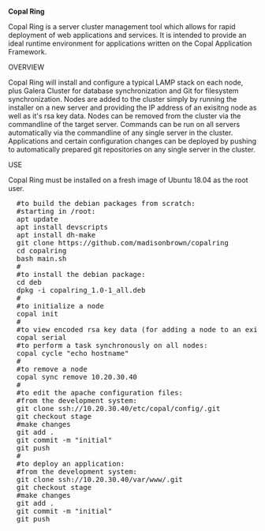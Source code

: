 <b>Copal Ring</b>

Copal Ring is a server cluster management tool which allows for rapid deployment of web applications and services. It is intended to provide an ideal runtime environment for applications written on the Copal Application Framework.

OVERVIEW

Copal Ring will install and configure a typical LAMP stack on each node, plus Galera Cluster for database synchronization and Git for filesystem synchronization.
Nodes are added to the cluster simply by running the installer on a new server and providing the IP address of an exisitng node as well as it's rsa key data.
Nodes can be removed from the cluster via the commandline of the target server.
Commands can be run on all servers automatically via the commandline of any single server in the cluster.
Applications and certain configuration changes can be deployed by pushing to automatically prepared git repositories on any single server in the cluster.

USE

Copal Ring must be installed on a fresh image of Ubuntu 18.04 as the root user.

<pre>
  #to build the debian packages from scratch:
  #starting in /root:
  apt update
  apt install devscripts
  apt install dh-make
  git clone https://github.com/madisonbrown/copalring
  cd copalring
  bash main.sh
  #
  #to install the debian package:
  cd deb
  dpkg -i copalring_1.0-1_all.deb
  #
  #to initialize a node
  copal init
  #
  #to view encoded rsa key data (for adding a node to an existing cluster)
  copal serial
  #to perform a task synchronously on all nodes:
  copal cycle "echo hostname"
  #
  #to remove a node
  copal sync remove 10.20.30.40
  #
  #to edit the apache configuration files:
  #from the development system:
  git clone ssh://10.20.30.40/etc/copal/config/.git
  git checkout stage
  #make changes
  git add .
  git commit -m "initial"
  git push
  #
  #to deploy an application:
  #from the development system:
  git clone ssh://10.20.30.40/var/www/.git
  git checkout stage
  #make changes
  git add .
  git commit -m "initial"
  git push
  </pre>
